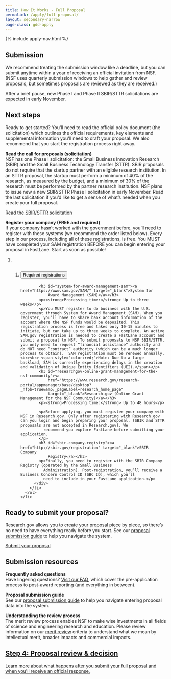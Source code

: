 ```yaml
---
title: How It Works - Full Proposal
permalink: /apply/full-proposal/
layout: secondary-narrow
page-class: gdd-apply
---
```

<head>
  <script type="text/javascript">
setTimeout(function(){var a=document.createElement("script");
var b=document.getElementsByTagName("script")[0];
a.src=document.location.protocol+"//script.crazyegg.com/pages/scripts/0041/5508.js?"+Math.floor(new Date().getTime()/3600000);
a.async=true;a.type="text/javascript";b.parentNode.insertBefore(a,b)}, 1);
</script>
</head>

{% include apply-nav.html %}
<section class="usa-section full-bleed-bg">
  <h2>Submission</h2>
  <p>We recommend treating the submission window like a deadline, but you can submit anytime within a year of receiving an official invitation from NSF. (NSF uses quarterly submission windows to help gather and review proposals, but sometimes proposals are reviewed as they are received.)</p>
  <p>After a brief pause, new Phase I and Phase II SBIR/STTR solicitations are expected in early November.</p>
</section>

<section class="usa-section full-bleed-bg--lightblue">
  <h2>Next steps</h2>
  <p>Ready to get started? You'll need to read the official policy document (the solicitation) which outlines the official requirements, key elements and supplemental information you'll need to draft your proposal. We also recommend that you start the registration process right away.</p>
  <p><b>Read the call for proposals (solicitation)</b>
    <br>NSF has one Phase I solicitation: the Small Business Innovation Research (SBIR) and the Small Business Technology Transfer (STTR). SBIR proposals do not require that the startup partner with an eligible research institution. In an STTR proposal, the startup must perform a minimum of 40% of the research, as measured by the budget, and a minimum of 30% of the research must be performed by the partner research institution. NSF plans to issue new a new SBIR/STTR Phase I solicitation in early November. Read the last solicitation if you’d like to get a sense of what’s needed when you create your full proposal.</p>
  <p>
    <a class="usa-button usa-button-secondary"
        href="{{ site.data.solicitations['SBIR_STTR'].url }}" target="_blank">Read the SBIR/STTR solicitation</a>
  </p>
  <p><b>Register your company (FREE and required)</b>
    <br>If your company hasn’t worked with the government before, you’ll need to register with these systems (we recommend the order listed below).  Every step in our process, including all of these registrations, is free.  You MUST have completed your SAM registration BEFORE you can begin entering your proposal in FastLane. Start as soon as possible!
  </p>
  <ol class="timeline timeline__no-numbers">
    <li class="timeline-step">
      <ol class="usa-accordion">
        <li class="step " value="">
          <!-- https://github.com/18F/nsf-sbir/blob/dev/_includes/components/accordion-item.html -->
          <h2><button class="usa-accordion-button" aria-expanded="true" aria-controls="required-registrations">
              Required registrations
            </button></h2>
          <div id="required-registrations" class="usa-accordion-content" aria-hidden="false">
            <!-- https://github.com/18F/nsf-sbir/blob/dev/_timeline/step-3.md -->
            
            
            <h3 id="system-for-award-management-sam"><a href="https://www.sam.gov/SAM/" target="_blank">System for
                Award Management (SAM)</a></h3>
            <p><strong>Processing time:</strong> Up to three weeks</p>
            <p>You MUST register to do business with the U.S. government through System for Award Management (SAM). When you register, you’ll have to share bank account information of the account where the NSF funds would be deposited. This registration process is free and takes only 10-15 minutes to initiate, but can take up to three weeks to complete. An active SAM.gov registration is needed to create a FastLane account and submit a proposal to NSF. To submit proposals to NSF SBIR/STTR, you only need to request “financial assistance” authority and do NOT need “contract” authority (which can be a much longer process to obtain).  SAM registration must be renewed annually. <br><br> <span style="color:red;">Note: Due to a large backload, SAM is currently experiencing delays in the creation and validation of Unique Entity Identifiers (UEI).</span></p>            
            <h3 id="researchgov-online-grant-management-for-the-nsf-community"><a
                href="https://www.research.gov/research-portal/appmanager/base/desktop?_nfpb=true&amp;_pageLabel=research_home_page"
                target="_blank">Research.gov (Online Grant Management for the NSF Community)</a></h3>
            <p><strong>Processing time:</strong> Up to 48 hours</p>
           
            <p>Before applying, you must register your company with NSF in Research.gov. Only after registering with Research.gov can you login and begin preparing your proposal. (SBIR and STTR proposals are not accepted in Research.gov). We
              recommend you explore FastLane before submitting your application.
            </p>
            <h3 id="sbir-company-registry"><a href="http://sbir.gov/registration" target="_blank">SBIR Company
                Registry</a></h3>
            <p>Finally, you need to register with the SBIR Company Registry (operated by the Small Business
              Administration). Post-registration, you’ll receive a Business Concern Control ID (SBC ID), which you’ll
              need to include in your FastLane application.</p>
          </div>
        </li>
      </ol>
    </li>
  </ol>
</section>

<section class="usa-section full-bleed-bg">
  <h2>Ready to submit your proposal?</h2>
   <p>Research.gov allows you to create your proposal piece by piece, so there’s no need to have everything ready before you start. See our <a href="{{ site.baseurl }}/how-to-submit/">proposal submission guide</a> to help you navigate the system.</p>
  <p>
    <a class="usa-button usa-button-secondary" href="https://www.research.gov/research-web/" target="_blank">Submit your proposal</a>
  </p>
  
</section>

<section class="usa-section full-bleed-bg--lightblue">
  <h2>Submission resources</h2>
   <p><b>Frequently asked questions</b>
    <br>Have lingering questions? <a href="https://www.nsf.gov/publications/pub_summ.jsp?ods_key=nsf22053">Visit our FAQ</a>, which cover the pre-application process to post-award reporting (and everything in between).
  </p>
  <p><b>Proposal submission guide</b>
    <br>See our <a href="{{ site.baseurl }}/how-to-submit/">proposal submission guide</a> to help you navigate entering proposal data into the system.
  </p>
  <p><b>Understanding the review process</b>
    <br>The merit review process enables NSF to make wise investments in all fields of science and engineering research and education. Please review information on our <a href="{{ site.baseurl }}/resources/review/merit-review/">merit review</a> criteria to understand what we mean by intellectual merit, broader impacts and commercial impacts.<br>
  </p>
</section>

<section class="usa-section full-bleed-bg">
  <div class="step-banner">
    <a class="step-banner__content" href="{{ site.baseurl }}/apply/review-decision/">
      <h2>Step 4: Proposal review & decision</h2>
      <p>Learn more about what happens after you submit your full proposal and when you'll receive an official response.</p>
    </a>
  </div>
</section>
